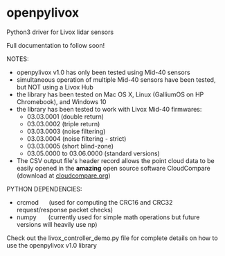 # openpylivox
Python3 driver for Livox lidar sensors

Full documentation to follow soon!

NOTES: 
- openpylivox v1.0 has only been tested using Mid-40 sensors
- simultaneous operation of multiple Mid-40 sensors have been tested, but NOT using a Livox Hub
- the library has been tested on Mac OS X, Linux (GalliumOS on HP Chromebook), and Windows 10
- the library has been tested to work with Livox Mid-40 firmwares:
  - 03.03.0001 (double return)
  - 03.03.0002 (triple return)
  - 03.03.0003 (noise filtering)
  - 03.03.0004 (noise filtering - strict)
  - 03.03.0005 (short blind-zone)
  - 03.05.0000 to 03.06.0000 (standard versions)
- The CSV output file's header record allows the point cloud data to be easily opened in the <b>amazing</b> open source software CloudCompare (download at <a href="http://cloudcompare.org" target="_blank">cloudcompare.org</a>)

PYTHON DEPENDENCIES:
- crcmod     &nbsp;&nbsp;&nbsp;&nbsp;&nbsp;(used for computing the CRC16 and CRC32 request/response packet checks)
- numpy      &nbsp;&nbsp;&nbsp;&nbsp;&nbsp;&nbsp;(currently used for simple math operations but future versions will heavily use np)


Check out the livox_controller_demo.py file for complete details on how to use the openpylivox v1.0 library
